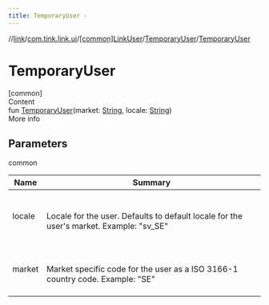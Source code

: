 ```yaml
---
title: TemporaryUser -
---
```

//[link](../../../index.md)/[com.tink.link.ui](../../index.md)/[[common]LinkUser](../index.md)/[TemporaryUser](index.md)/[TemporaryUser](-temporary-user.md)



# TemporaryUser  
[common]  
Content  
fun [TemporaryUser](-temporary-user.md)(market: [String](https://kotlinlang.org/api/latest/jvm/stdlib/kotlin/-string/index.html), locale: [String](https://kotlinlang.org/api/latest/jvm/stdlib/kotlin/-string/index.html))  
More info  


## Parameters  
  
common  
  
|  Name|  Summary| 
|---|---|
| <a name="com.tink.link.ui/LinkUser.TemporaryUser/TemporaryUser/#kotlin.String#kotlin.String/PointingToDeclaration/"></a>locale| <a name="com.tink.link.ui/LinkUser.TemporaryUser/TemporaryUser/#kotlin.String#kotlin.String/PointingToDeclaration/"></a><br><br>Locale for the user. Defaults to default locale for the user's market. Example: "sv_SE"<br><br>
| <a name="com.tink.link.ui/LinkUser.TemporaryUser/TemporaryUser/#kotlin.String#kotlin.String/PointingToDeclaration/"></a>market| <a name="com.tink.link.ui/LinkUser.TemporaryUser/TemporaryUser/#kotlin.String#kotlin.String/PointingToDeclaration/"></a><br><br>Market specific code for the user as a ISO 3166-1 country code. Example: "SE"<br><br>
  
  




